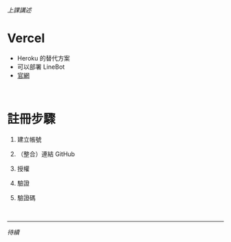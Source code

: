 *上課講述*
# Vercel
- Heroku 的替代方案
- 可以部署 LineBot
- [官網](https://vercel.com/)

</br>

# 註冊步驟

1. 建立帳號

2. （整合）連結 GitHub

3. 授權

4. 驗證

5. 驗證碼

</br>

---
_待續_